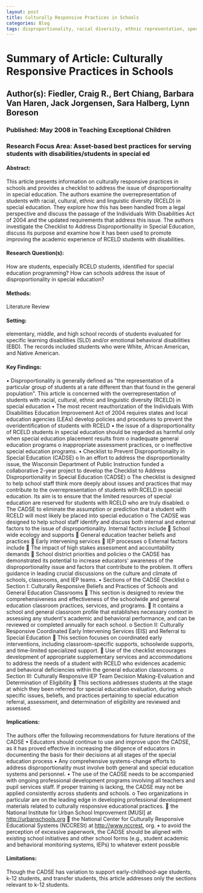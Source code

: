 ```yaml
---
layout: post
title: Culturally Responsive Practices in Schools
categories: Blog
tags: disproportionality, racial diversity, ethnic representation, special education, general education, students of color, bilingual, poverty, racial inequality
---
```


# Summary of Article: Culturally Responsive Practices in Schools

## Author(s): Fiedler, Craig R., Bert Chiang, Barbara Van Haren, Jack Jorgensen, Sara Halberg, Lynn Boreson

### Published: May 2008 in Teaching Exceptional Children

### Research Focus Area: Asset-based best practices for serving students with disabilities/students in special ed

#### Abstract:
This article presents information on culturally responsive practices in schools and provides a checklist to address the issue of disproportionality in special education. The authors examine the overrepresentation of students with racial, cultural, ethnic and linguistic diversity (RCELD) in special education. They explore how this has been handled from a legal perspective and discuss the passage of the Individuals With Disabilities Act of 2004 and the updated requirements that address this issue. The authors investigate the Checklist to Address Disproportionality in Special Education, discuss its purpose and examine how it has been used to promote improving the academic experience of RCELD students with disabilities.


#### Research Question(s):
How are students, especially RCELD students, identified for special education programming? How can schools address the issue of disproportionality in special education?


#### Methods:
Literature Review


#### Setting:
elementary, middle, and high school records of students evaluated for specific learning disabilities (SLD) and/or emotional behavioral disabilities (EBD). The records included students who were White, African American, and Native American.


#### Key Findings:
• Disproportionality is generally defined as "the representation of a particular group of students at a rate different than that found in the general population". This article is concerned with the overrepresentation of students with racial, cultural, ethnic and linguistic diversity (RCELD) in special education • The most recent reauthorization of the Individuals With Disabilities Education Improvement Act of 2004 requires states and local education agencies (LEAs) develop policies and procedures to prevent the overidentification of students with RCELD • the issue of a disproportionality of RCELD students in special education should be regarded as harmful only when special education placement results from o inadequate general education programs o inappropriate assessment practices, or o ineffective special education programs. • Checklist to Prevent Disproportionality in Special Education (CADSE) o In an effort to address the disproportionality issue, the Wisconsin Department of Public Instruction funded a collaborative 2-year project to develop the Checklist to Address Disproportionality in Special Education (CADSE) o The checklist is designed to help school staff think more deeply about issues and practices that may contribute to the overrepresentation of students with RCELD in special education. Its aim is to ensure that the limited resources of special education are reserved for students with RCELD who are truly disabled. o The CADSE to eliminate the assumption or prediction that a student with RCELD will most likely be placed into special education o The CADSE was designed to help school staff identify and discuss both internal and external factors to the issue of disproportionality. Internal factors include  School wide ecology and supports  General education teacher beliefs and practices  Early intervening services  IEP processes o External factors include  The impact of high stakes assessment and accountability demands  School district priorities and policies o the CADSE has demonstrated its potential to increase educators' awareness of the disproportionality issue and factors that contribute to the problem. It offers guidance in leading crucial discussions on the culture and climate of schools, classrooms, and IEP teams. • Sections of the CADSE Checklist o Section I: Culturally Responsive Beliefs and Practices of Schools and General Education Classrooms  This section is designed to review the comprehensiveness and effectiveness of the schoolwide and general education classroom practices, services, and programs.  It contains a school and general classroom profile that establishes necessary context in assessing any student's academic and behavioral performance, and can be reviewed or completed annually for each school. o Section II: Culturally Responsive Coordinated Early Intervening Services (EIS) and Referral to Special Education  This section focuses on coordinated early interventions, including classroom-specific supports, schoolwide supports, and time-limited specialized support.  Use of the checklist encourages development of appropriate supplementary services and accommodations to address the needs of a student with RCELD who evidences academic and behavioral deficiencies within the general education classrooms. o Section III: Culturally Responsive IEP Team Decision Making-Evaluation and Determination of Eligibility  This sections addresses students at the stage at which they been referred for special education evaluation, during which specific issues, beliefs, and practices pertaining to special education referral, assessment, and determination of eligibility are reviewed and assessed. 


#### Implications:
The authors offer the following recommendations for future iterations of the CADSE • Educators should continue to use and improve upon the CADSE, as it has proved effective in increasing the diligence of educators in documenting the basis for their decisions at all stages of the special education process • Any comprehensive systems-change efforts to address disproportionality must involve both general and special education systems and personnel. • The use of the CADSE needs to be accompanied with ongoing professional development programs involving all teachers and pupil services staff. If proper training is lacking, the CADSE may not be applied consistently across students and schools.  o Two organizations in particular are on the leading edge in developing professional development materials related to culturally responsive educational practices.   the National Institute for Urban School Improvement [MUSI] at http://urbanschools.org   the National Center for Culturally Responsive Educational Systems (NCCRESt) at http://www.nccrest, org. • to avoid the perception of excessive paperwork, the CADSE should be aligned with existing school initiatives and other school forms (e.g., student academic and behavioral monitoring systems, IEPs) to whatever extent possible 


#### Limitations:
Though the CADSE has variation to support early-childhood-age students, k-12 students, and transfer students, this article addresses only the sections relevant to k-12 students. 


